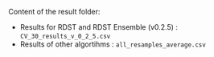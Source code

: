 Content of the result folder:

- Results for RDST and RDST Ensemble (v0.2.5) : `CV_30_results_v_0_2_5.csv`
- Results of other algortihms : `all_resamples_average.csv`

